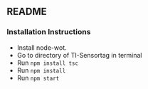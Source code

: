 ## README

### Installation Instructions

* Install node-wot.  
* Go to directory of TI-Sensortag in terminal
* Run `npm install tsc` 
* Run `npm install`
* Run `npm start`